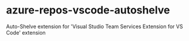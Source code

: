 # azure-repos-vscode-autoshelve
Auto-Shelve extension for 'Visual Studio Team Services Extension for VS Code' extension
